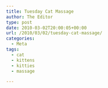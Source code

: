 ```yaml
---
title: Tuesday Cat Massage
author: The Editor
type: post
date: 2010-03-02T20:00:05+00:00
url: /2010/03/02/tuesday-cat-massage/
categories:
  - Meta
tags:
  - cat
  - kittens
  - kitties
  - massage

---
```


